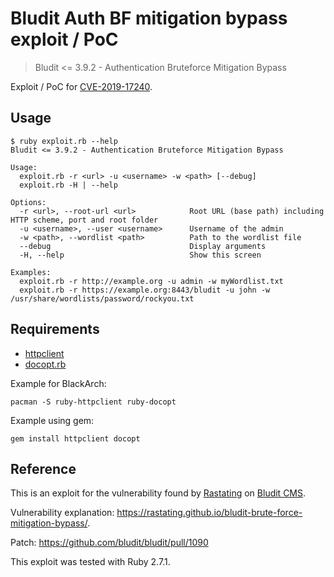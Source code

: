 # Bludit Auth BF mitigation bypass exploit / PoC

> Bludit <= 3.9.2 - Authentication Bruteforce Mitigation Bypass

Exploit / PoC for [CVE-2019-17240](https://nvd.nist.gov/vuln/detail/CVE-2019-17240).

## Usage

```
$ ruby exploit.rb --help
Bludit <= 3.9.2 - Authentication Bruteforce Mitigation Bypass

Usage:
  exploit.rb -r <url> -u <username> -w <path> [--debug]
  exploit.rb -H | --help

Options:
  -r <url>, --root-url <url>            Root URL (base path) including HTTP scheme, port and root folder
  -u <username>, --user <username>      Username of the admin
  -w <path>, --wordlist <path>          Path to the wordlist file
  --debug                               Display arguments
  -H, --help                            Show this screen

Examples:
  exploit.rb -r http://example.org -u admin -w myWordlist.txt
  exploit.rb -r https://example.org:8443/bludit -u john -w /usr/share/wordlists/password/rockyou.txt
```

## Requirements

- [httpclient](https://github.com/nahi/httpclient)
- [docopt.rb](https://github.com/docopt/docopt.rb)

Example for BlackArch:

```
pacman -S ruby-httpclient ruby-docopt
```

Example using gem:

```
gem install httpclient docopt
```

## Reference

This is an exploit for the vulnerability found by [Rastating](https://rastating.github.io/) on [Bludit CMS](https://www.bludit.com/).

Vulnerability explanation: https://rastating.github.io/bludit-brute-force-mitigation-bypass/.

Patch: https://github.com/bludit/bludit/pull/1090

This exploit was tested with Ruby 2.7.1.
